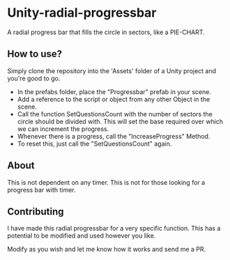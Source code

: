 # Unity-radial-progressbar
A radial progress bar that fills the circle in sectors, like a PIE-CHART.
 
## How to use?
Simply clone the repository into the 'Assets' folder of a Unity project and you're good to go.

* In the prefabs folder, place the "Progressbar" prefab in your scene.
* Add a reference to the script or object from any other Object in the scene.
* Call the function SetQuestionsCount with the number of sectors the circle should be divided with. This will set the base required over which we can increment the progress.
* Whenever there is a progress, call the "IncreaseProgress" Method.
* To reset this, just call the "SetQuestionsCount" again.

## About

 This is not dependent on any timer. This is not for those looking for a progress bar with timer.  

## Contributing

I have made this radial progressbar for a very specific function. This has a potential to be modified and used however you like.

Modify as you wish and let me know how it works and send me a PR.

